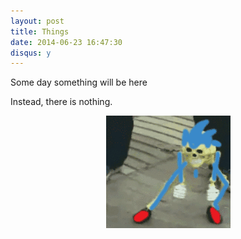 ```yaml
---
layout: post
title: Things
date: 2014-06-23 16:47:30
disqus: y
---
```


Some day something will be here

Instead, there is nothing.

<p align="center">
  <img src="/images/sanic.gif" />
</p>